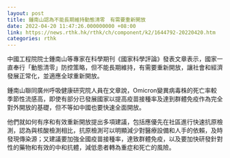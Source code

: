 ```yaml
---
layout: post
title: 鍾南山認為不能長期維持動態清零　有需要重新開放
date: 2022-04-20 11:47:26.000000000 +08:00
link: https://news.rthk.hk/rthk/ch/component/k2/1644792-20220420.htm
categories: rthk
---
```


中國工程院院士鍾南山等專家在科學期刊《國家科學評論》發表文章表示，國家一直奉行「動態清零」防控策略，但不能長期維持，有需要重新開放，讓社會和經濟發展正常化，並適應全球重新開放。

鍾南山聯同廣州呼吸健康研究院人員在文章說，Omicron變異病毒株的死亡率較季節性流感高，即使有部分已發展國家以提高疫苗接種率及達到群體免疫作為完全對外開放的基礎，但不等如中國也要快速全面開放。

他們就如何有序和有效重新開放提出多項建議，包括應優先在社區進行快速抗原檢測，認為與核酸檢測相比，抗原檢測可以明顯減少對醫療設備和人手的依賴，及時發現傳染源；又建議要加強全國疫苗接種率，達致群體免疫，以及要加快研發針對性的藥物和有效的中和抗體，減低患者轉為重症和死亡的風險。
